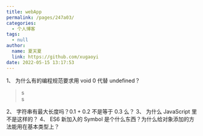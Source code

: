 ```yaml
---
title: webApp
permalink: /pages/247a03/
categories: 
  - 个人博客
tags: 
  - null
author: 
  name: 夏天夏
  link: https://github.com/xugaoyi
date: 2022-05-15 13:17:53
---
```

1、 为什么有的编程规范要求用 void 0 代替 undefined？
> s  
> s

2、 字符串有最大长度吗？0.1 + 0.2 不是等于 0.3 么？
3、 为什么 JavaScript 里不是这样的？
4、 ES6 新加入的 Symbol 是个什么东西？为什么给对象添加的方法能用在基本类型上？